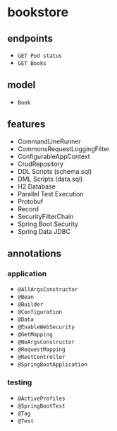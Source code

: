 # bookstore

## endpoints

- `GET Pod status`
- `GET Books`

## model

- `Book`

## features

- CommandLineRunner
- CommonsRequestLoggingFilter
- ConfigurableAppContext
- CrudRepository
- DDL Scripts (schema.sql)
- DML Scripts (data.sql)
- H2 Database
- Parallel Test Execution
- Protobuf
- Record
- SecurityFilterChain
- Spring Boot Security
- Spring Data JDBC

## annotations

### application

- `@AllArgsConstructor`
- `@Bean`
- `@Builder`
- `@Configuration`
- `@Data`
- `@EnableWebSecurity`
- `@GetMapping`
- `@NoArgsConstructor`
- `@RequestMapping`
- `@RestController`
- `@SpringBootApplication`

### testing

- `@ActiveProfiles`
- `@SpringBootTest`
- `@Tag`
- `@Test`